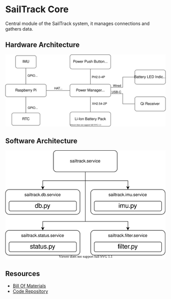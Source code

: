 # SailTrack Core
Central module of the SailTrack system, it manages connections and gathers data.

## Hardware Architecture
<p align="center">
  <a href="https://app.diagrams.net/?src=about#Hmetis-vela-unipd%2Fsailtrack-documentation%2Fmain%2FSailTrack%20Core%2Fhardware-diagram.svg" target="_blank">
    <img src="hardware-diagram.svg"/>
  </a>
</p>

## Software Architecture
<p align="center">
  <a href="https://app.diagrams.net/?src=about#Hmetis-vela-unipd%2Fsailtrack-documentation%2Fmain%2FSailTrack%20Core%2Fsoftware-diagram.svg" target="_blank">
    <img src="software-diagram.svg"/>
  </a>
</p>

## Resources
* [Bill Of Materials](BOM.csv)
* [Code Repository](https://github.com/metis-vela-unipd/sailtrack-core)

